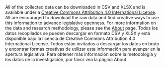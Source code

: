All of the collected data can be downloaded in CSV and XLSX and is available under a [Creative Commons Attribution 4.0 International License](https://creativecommons.org/licenses/by/4.0/). All are encouraged to download the raw data and find creative ways to use this information to advance legislative openness. For more information on the data and research methodology, please see the [About](/about "About") page.
Todos los datos recopilados se pueden descargar en formato CSV y XLSX y está disponible bajo la licencia de Creative Commons Attribution 4.0 International License. Todos están invitados a descargar los datos en bruto y encontrar formas creativas de utilizar esta información para avanzar en la apertura legislativa. Para obtener más información sobre la metodología y los datos de la investigación, por favor vea la página  About

